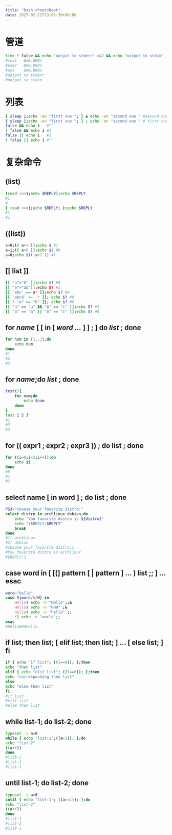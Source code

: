 ```yaml
---
title: "bash cheatsheet"
date: 2023-02-21T13:05:39+08:00
---
```

# 管道
``` bash
time ! false && echo "output to stderr" >&2 && echo "output to stdin"  |& cat 
#real	0m0.000s
#user	0m0.000s
#sys	0m0.000s
#output to stderr
#output to stdin
```
# 列表
``` bash
{ sleep 1;echo -en "first one "; } & echo -en "second one " #second one first one
{ sleep 1;echo -en "first one "; } ; echo -en "second one " # first one second one
false && echo 1   #""
! false && echo 1 #1
false || echo 1   #1
! false || echo 1 #"" 
```
# 复杂命令
## (list)
```bash
(read <<<1;echo $REPLY);echo $REPLY 
#1
#
{ read <<<1;echo $REPLY; };echo $REPLY
#1
#1
```
## ((list))
```bash
a=0;(( a++ ));echo $ #1
a=1;(( a>0 ));echo $? #0
a=0;echo $(( a+1 )) #1
```
## [[ list ]]
```bash
[[ "a">"b" ]];echo $? #0
[[ "a">"ab"]];echo $? #1
[[ 'abc' == a* ]];echo $? #0
[[ 'abcd' =~ .* ]]; echo $? #0
[[ ! "a" == "b" ]]; echo $? #0
[[ "a" == "a" && "b" == "c" ]];echo $? #1
[[ "a" == "a" || "b" == "c" ]];echo $? #0
```
##  for _name_ [ [ in [ _word ..._ ] ] ; ] do _list_ ; done
``` bash
for num in {1..3};do
	echo num
done
#1
#2
#3
```
## for _name_;do _list_ ; done
```bash
test(){
	for num;do
		echo $num
	done
}
test 1 2 3
#1
#2
#3
```
## for (( expr1 ; expr2 ; expr3 )) ; do list ; done
``` bash
for ((i=0;i<3;i++));do
	echo $i
done
#0
#1
#2
```
## select name [ in word ] ; do list ; done
``` bash
PS3="choose your favorite distro:"
select distro in archlinux debian;do
	echo "You favorite distro is ${distro}"
	echo "\$REPLY:$REPLY"
	break
done
#1) archlinux
#2) debian
#choose your favorite distro:1
#You favorite distro is archlinux
#$REPLY:1
```
## case word in [ [(] pattern [ | pattern ] ... ) list ;; ] ... esac
``` bash
word="hello"
case ${word/h/H} in
    Hello) echo -n "Hello";;&
    Hello) echo -n "HHH" ;&
    hello) echo -n "hello" ;;
    *) echo -n "world";;
esac
#HelloHHHhello
```
## if list; then list; [ elif list; then list; ] ... [ else list; ] fi
```bash
if { echo "if list"; ((1==0)); };then
echo "then list"
elif { echo "elif list"; ((1==0)); };then
echo "corresponding then list"
else
echo "else then list"
fi
#if list
#elif list
#else then list
```
## while list-1; do list-2; done
```bash
typeset -i a=0
while { echo "list-1";((a<1)); };do
echo "list-2"
((a++))
done
#list-1
#list-2
#list-1
```
## until list-1; do list-2; done
```bash
typeset -i a=0
until { echo "list-1"; ((a==1)); };do
echo "list-2"
((a++))
done
#list-1
#list-2
#list-1
```

